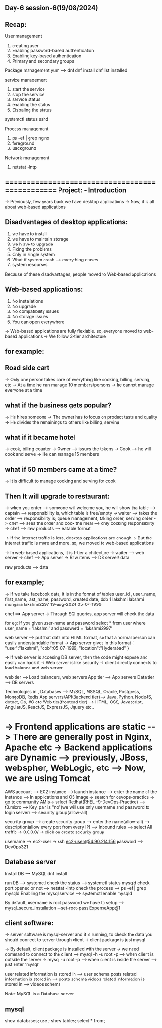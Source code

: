 Day-6 session-6(19/08/2024)
------------------------------

Recap:
------
User management 
1. creating user
2. Enabling password-based authentication
3. Enabling key-based authentication
4. Primary and secondary groups

Package management
yum --> dnf
dnf install
dnf list installed

service management
1. start the service 
2. stop the service
3. service status
4. enabling the status 
5. Disbaling the status 

systemctl status sshd

Process management
1. ps -ef | grep nginx 
2. foreground
3. Background

Network management
1. netstat -lntp 

===============================================
Project: - Introduction
--------
-> Previously, few years back we have desktop applications 
-> Now, it is all about web-based applications

Disadvantages of desktop applications:
---------------------------------------
1. we have to install 
2. we have to maintain storage
3. we h ave to upgrade
4. Fixing the problems
5. Only in single system 
7. What if system crash --> everything erases 
8. system resourses 

Because of these disadvantages, people moved to Web-based applications 

Web-based applications:
------------------------
1. No installations 
2. No upgrade
3. No compatibility issues 
4. No storage issues 
5. You can open everywhere 

-> Web-based applications are fully flexiable. so, everyone moved to web-based applications 
-> We follow 3-tier architecture 

for example:
------------
Road side cart
---------------
-> Only one person takes care of everything like cooking, billing, serving, etc
-> At a time he can manage 10 members/persons 
-> he cannot manage everyone at a time 

what if the business gets popular?
-----------------------------------
-> He hires someone 
-> The owner has to focus on product taste and quality 
-> He divides the remainings to others like billing, serving

what if it became hotel
------------------------
-> cook, billing counter 
-> Owner --> issues the tokens 
-> Cook --> he will cook and serve 
-> He can manage 15 members 

what if 50 members came at a time?
-----------------------------------
-> It is difficult to manage cooking and serving for cook

Then It will upgrade to restaurant:
-----------------------------------
-> when you enter --> someone will welcome you, he will show tha table --> captain --> responsibility is, which table is free/empty 
-> waiter --> takes the order --> responsibility is; queue management, taking order, serving order 
-> chef --> sees the order and cook the meal --> only cooking responsibility 
->  chef --> raw products --> eatable format

-> If the internet traffic is less, desktop applications are enough 
-> But the internet traffic is more and more. so, we moved to web-based applications

-> In web-based applications, it is 1-tier architecture
-> waiter  --> web server 
-> chef --> App server 
-> Raw items --> DB server/ data 

raw products ==> data 

for example;
------------
-> If we take facebook data, it is in the format of tables 
user_id , user_name, first_name, last_name, password, created date, dob
1          lakshmi    lakshmi      mungara  lakshmi2297  19-aug-2024 05-07-1999

chef ==> App server
-> Through SQl queries, app server will check the data 

for eg: If you given user-name and password 
select * from user where user_name = 'lakshmi' and password = 'lakshmi2997'

web server --> put that data into HTML format, so that a normal person can easily understandable format
-> App server gives in this format 
{
	"user":"lakshmi",
	"dob":05-07-1999,
	"location":"Hyderabad"
}


-> If web server is accesing DB server, then the code might expose and easily can hack it 
-> Web server is like security 
-> client directly connects to load balance and web server 

web tier --> Load balancers, web servers 
App tier --> App servers 
Data tier --> DB servers 

Technologies in ,
Databases --> MySQL, MSSQL, Oracle, Postgress, MongoDB, Redis 
App servers/API(Backend tier)--> Java, Python, NodeJS, dotnet, Go, #C etc 
Web tier(frontend tier) --> HTML, CSS, Javascript, AngularJS, ReactJS, ExpressJS, Jquery etc..

-> Frontend applications are static --> There are generally post in Nginx, Apache etc
-> Backend applications are Dynamic --> previously, JBoss, webspher, WebLogic, etc --> Now, we are using Tomcat 
============================================================

AWS account --> EC2 instance --> launch instance --> enter the name of the instance --> In applications and OS image -> search for devops-practice  -> go to community AMIs-> select Redhat(RHEL -9-DevOps-Practice)  --> t3.micro --> Key_pair is "no"(we will use only username and password to login server) -->  security group(allow-all)

security group --> create security group --> enter the name(allow-all) --> description(allow every port from every IP) --> Inbound rules --> select All traffic -> 0.0.0.0/ -> click on create security group 


username --> ec2-user -> ssh ec2-user@54.90.214.156
password --> DevOps321


Database server
----------------
Install DB --> MySQL
dnf install 

run DB --> systemctl 
check the status --> systemctl status mysqld
check port opened or not --> netstat -lntp 
check the process --> ps -ef | grep mysqld 
Enabling the mysql service --> systemctl enable mysqld

By default, username is root 
password we have to setup --> mysql_secure_installation --set-root-pass ExpenseApp@1

client software:
-----------------

-> server software is mysql-server and it is running, to check the data you should connect to server through client 
-> client package is just mysql 

-> By default, client package is installed with the server 
-> we need command to connect to the client --> mysql -h <IP> -u root -p<password>  --> when client is outside the server 
-> mysql -u root -p<password> --> when client is inside the server --> just enter 'mysql'

user related information is stored in --> user schema 
posts related information is stored in --> posts schema 
videos related information is stored in --> videos schema 

Note: MySQL is a Database server 

mysql
-------
show databases;
use <database-name>;
show tables;
select * from <table-name>;



